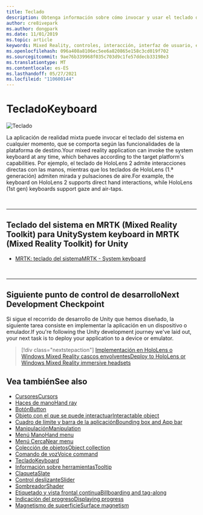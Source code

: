 ```yaml
---
title: Teclado
description: Obtenga información sobre cómo invocar y usar el teclado del sistema mediante Mixed Reality Toolkit.
author: cre8ivepark
ms.author: dongpark
ms.date: 11/01/2019
ms.topic: article
keywords: Mixed Reality, controles, interacción, interfaz de usuario, experiencia de usuario, casco de realidad mixta, casco de realidad mixta de Windows, casco de realidad virtual, HoloLens, teclado, MRTK, Mixed Reality Toolkit
ms.openlocfilehash: 096a408a8106ec5ee6a820865e158c3cd019f702
ms.sourcegitcommit: 9ae76b339968f035c703d9c1fe57ddecb33198e3
ms.translationtype: MT
ms.contentlocale: es-ES
ms.lasthandoff: 05/27/2021
ms.locfileid: "110600144"
---
```

# <a name="keyboard"></a><span data-ttu-id="bd7cc-104">Teclado</span><span class="sxs-lookup"><span data-stu-id="bd7cc-104">Keyboard</span></span>

![Teclado](images/UX_Hero_Keyboard.jpg)

<span data-ttu-id="bd7cc-106">La aplicación de realidad mixta puede invocar el teclado del sistema en cualquier momento, que se comporta según las funcionalidades de la plataforma de destino.</span><span class="sxs-lookup"><span data-stu-id="bd7cc-106">Your mixed reality application can invoke the system keyboard at any time, which behaves according to the target platform's capabilities.</span></span> <span data-ttu-id="bd7cc-107">Por ejemplo, el teclado de HoloLens 2 admite interacciones directas con las manos, mientras que los teclados de HoloLens (1.ª generación) admiten mirada y pulsaciones de aire.</span><span class="sxs-lookup"><span data-stu-id="bd7cc-107">For example, the keyboard on HoloLens 2 supports direct hand interactions, while HoloLens (1st gen) keyboards support gaze and air-taps.</span></span>

<br>

---

## <a name="system-keyboard-in-mrtk-mixed-reality-toolkit-for-unity"></a><span data-ttu-id="bd7cc-108">Teclado del sistema en MRTK (Mixed Reality Toolkit) para Unity</span><span class="sxs-lookup"><span data-stu-id="bd7cc-108">System keyboard in MRTK (Mixed Reality Toolkit) for Unity</span></span>

* [<span data-ttu-id="bd7cc-109">MRTK: teclado del sistema</span><span class="sxs-lookup"><span data-stu-id="bd7cc-109">MRTK - System keyboard</span></span>](/windows/mixed-reality/mrtk-unity/features/ux-building-blocks/system-keyboard)

<br>

---

## <a name="next-development-checkpoint"></a><span data-ttu-id="bd7cc-110">Siguiente punto de control de desarrollo</span><span class="sxs-lookup"><span data-stu-id="bd7cc-110">Next Development Checkpoint</span></span>

<span data-ttu-id="bd7cc-111">Si sigue el recorrido de desarrollo de Unity que hemos diseñado, la siguiente tarea consiste en implementar la aplicación en un dispositivo o emulador.</span><span class="sxs-lookup"><span data-stu-id="bd7cc-111">If you're following the Unity development journey we've laid out, your next task is to deploy your application to a device or emulator.</span></span>

> [!div class="nextstepaction"]
> [<span data-ttu-id="bd7cc-112">Implementación en HoloLens o Windows Mixed Reality cascos envolventes</span><span class="sxs-lookup"><span data-stu-id="bd7cc-112">Deploy to HoloLens or Windows Mixed Reality immersive headsets</span></span>](../develop/platform-capabilities-and-apis/using-visual-studio.md)

## <a name="see-also"></a><span data-ttu-id="bd7cc-113">Vea también</span><span class="sxs-lookup"><span data-stu-id="bd7cc-113">See also</span></span>

* [<span data-ttu-id="bd7cc-114">Cursores</span><span class="sxs-lookup"><span data-stu-id="bd7cc-114">Cursors</span></span>](cursors.md)
* [<span data-ttu-id="bd7cc-115">Haces de mano</span><span class="sxs-lookup"><span data-stu-id="bd7cc-115">Hand ray</span></span>](point-and-commit.md)
* [<span data-ttu-id="bd7cc-116">Botón</span><span class="sxs-lookup"><span data-stu-id="bd7cc-116">Button</span></span>](button.md)
* [<span data-ttu-id="bd7cc-117">Objeto con el que se puede interactuar</span><span class="sxs-lookup"><span data-stu-id="bd7cc-117">Interactable object</span></span>](interactable-object.md)
* [<span data-ttu-id="bd7cc-118">Cuadro de límite y barra de la aplicación</span><span class="sxs-lookup"><span data-stu-id="bd7cc-118">Bounding box and App bar</span></span>](app-bar-and-bounding-box.md)
* [<span data-ttu-id="bd7cc-119">Manipulación</span><span class="sxs-lookup"><span data-stu-id="bd7cc-119">Manipulation</span></span>](direct-manipulation.md)
* [<span data-ttu-id="bd7cc-120">Menú Mano</span><span class="sxs-lookup"><span data-stu-id="bd7cc-120">Hand menu</span></span>](hand-menu.md)
* [<span data-ttu-id="bd7cc-121">Menú Cerca</span><span class="sxs-lookup"><span data-stu-id="bd7cc-121">Near menu</span></span>](near-menu.md)
* [<span data-ttu-id="bd7cc-122">Colección de objetos</span><span class="sxs-lookup"><span data-stu-id="bd7cc-122">Object collection</span></span>](object-collection.md)
* [<span data-ttu-id="bd7cc-123">Comando de voz</span><span class="sxs-lookup"><span data-stu-id="bd7cc-123">Voice command</span></span>](voice-input.md)
* [<span data-ttu-id="bd7cc-124">Teclado</span><span class="sxs-lookup"><span data-stu-id="bd7cc-124">Keyboard</span></span>](keyboard.md)
* [<span data-ttu-id="bd7cc-125">Información sobre herramientas</span><span class="sxs-lookup"><span data-stu-id="bd7cc-125">Tooltip</span></span>](tooltip.md)
* [<span data-ttu-id="bd7cc-126">Claqueta</span><span class="sxs-lookup"><span data-stu-id="bd7cc-126">Slate</span></span>](slate.md)
* [<span data-ttu-id="bd7cc-127">Control deslizante</span><span class="sxs-lookup"><span data-stu-id="bd7cc-127">Slider</span></span>](slider.md)
* [<span data-ttu-id="bd7cc-128">Sombreador</span><span class="sxs-lookup"><span data-stu-id="bd7cc-128">Shader</span></span>](shader.md)
* [<span data-ttu-id="bd7cc-129">Etiquetado y vista frontal continua</span><span class="sxs-lookup"><span data-stu-id="bd7cc-129">Billboarding and tag-along</span></span>](billboarding-and-tag-along.md)
* [<span data-ttu-id="bd7cc-130">Indicación del progreso</span><span class="sxs-lookup"><span data-stu-id="bd7cc-130">Displaying progress</span></span>](progress.md)
* [<span data-ttu-id="bd7cc-131">Magnetismo de superficie</span><span class="sxs-lookup"><span data-stu-id="bd7cc-131">Surface magnetism</span></span>](surface-magnetism.md)